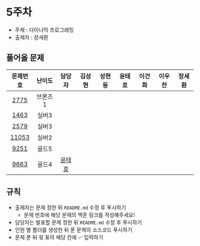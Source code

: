 # 5주차

- 주제 : 다이나믹 프로그래밍
- 출제자 : 장세환

## 풀어올 문제

|                    문제번호                    | 난이도  |                      담당자                       | 김성현 | 성현동 | 윤태호 | 이건화 | 이우찬 | 장세환 |
| :--------------------------------------------: | :-----: | :-----------------------------------------------: | :----: | :----: | :----: | :----: | :----: | :----: |
|  [2775](https://www.acmicpc.net/problem/2775)  | 브론즈1 |                                                   |        |        |        |        |        |        |
|  [1463](https://www.acmicpc.net/problem/1463)  |  실버3  |                                                   |        |        |        |        |        |        |
|  [2579](https://www.acmicpc.net/problem/2579)  |  실버3  |                                                   |        |        |        |        |        |        |
| [11053](https://www.acmicpc.net/problem/11053) |  실버2  |                                                   |        |        |        |        |        |        |
|  [9251](https://www.acmicpc.net/problem/9251)  |  골드5  |                                                   |        |        |        |        |        |        |
|  [9663](https://www.acmicpc.net/problem/9663)  |  골드4  | <a href="https://github.com/taeho0888">윤태호</a> |        |        |        |        |        |        |

<!-- 표 입력할 때 아래 거 참고!
[문제번호](https://www.acmicpc.net/problem/문제번호)
<a href="https://github.com/taeho0888">윤태호</a>
<a href="https://github.com/sunghyun1356">김성현</a>
<a href="https://github.com/hyundongSung">성현동</a>
<a href="https://github.com/wchan0409">이우찬</a>
<a href="https://github.com/SehwanChang">장세환</a>
<a href="https://github.com/Gunhot">이건화</a> -->

## 규칙

- 출제자는 문제 정한 뒤 `README.md` 수정 후 푸시하기
  - 문제 번호에 해당 문제의 백준 링크를 작성해주세요!
- 담당자는 발표할 문제 정한 뒤 `README.md` 수정 후 푸시하기
- 인원 별 폴더를 생성한 뒤 푼 문제의 소스코드 푸시하기
- 문제 푼 뒤 윗 표의 해당 칸에 ✅ 입력하기
